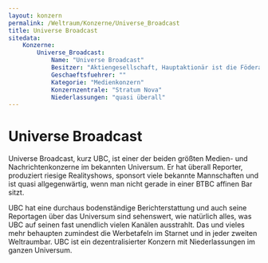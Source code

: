 ```yaml
---
layout: konzern
permalink: /Weltraum/Konzerne/Universe_Broadcast
title: Universe Broadcast
sitedata:
    Konzerne:
        Universe_Broadcast:
            Name: "Universe Broadcast"
            Besitzer: "Aktiengesellschaft, Hauptaktionär ist die Föderation"
            Geschaeftsfuehrer: ""
            Kategorie: "Medienkonzern"
            Konzernzentrale: "Stratum Nova"
            Niederlassungen: "quasi überall"
---
```


# Universe Broadcast

Universe Broadcast, kurz UBC, ist einer der beiden größten Medien- und Nachrichtenkonzerne im bekannten Universum. Er hat überall Reporter, produziert riesige Realityshows, sponsort viele bekannte Mannschaften und ist quasi allgegenwärtig, wenn man nicht gerade in einer BTBC affinen Bar sitzt.

UBC hat eine durchaus bodenständige Berichterstattung und auch seine Reportagen über das Universum sind sehenswert, wie natürlich alles, was UBC auf seinen fast unendlich vielen Kanälen ausstrahlt. Das und vieles mehr behaupten zumindest die Werbetafeln im Starnet und in jeder zweiten Weltraumbar. UBC ist ein dezentralisierter Konzern mit Niederlassungen im ganzen Universum.
